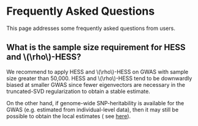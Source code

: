 # Frequently Asked Questions

This page addresses some frequently asked questions from users.

## What is the sample size requirement for HESS and \\(\rho\\)-HESS?

We recommend to apply HESS and \\(\rho\\)-HESS on GWAS with sample size greater
than 50,000. HESS and \\(\rho\\)-HESS tend to be downwardly biased at smaller
GWAS since fewer eigenvectors are necessary in the truncated-SVD
regularization to obtain a stable estimate.

On the other hand, if genome-wide SNP-heritability is available for the GWAS
(e.g. estimated from individual-level data), then it may still be possible to
obtain the local estimates ( see [here](http://huwenboshi.github.io/hess/local_hsqg/#running-the-tool-using-total-snp-heritability)).
